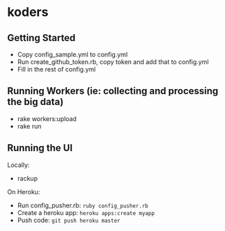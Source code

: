 koders
======

## Getting Started

- Copy config_sample.yml to config.yml
- Run create_github_token.rb, copy token and add that to config.yml
- Fill in the rest of config.yml

## Running Workers (ie: collecting and processing the big data)

- rake workers:upload
- rake run

## Running the UI

Locally:

- rackup

On Heroku:

- Run config_pusher.rb: `ruby config_pusher.rb`
- Create a heroku app: `heroku apps:create myapp`
- Push code: `git push heroku master`
